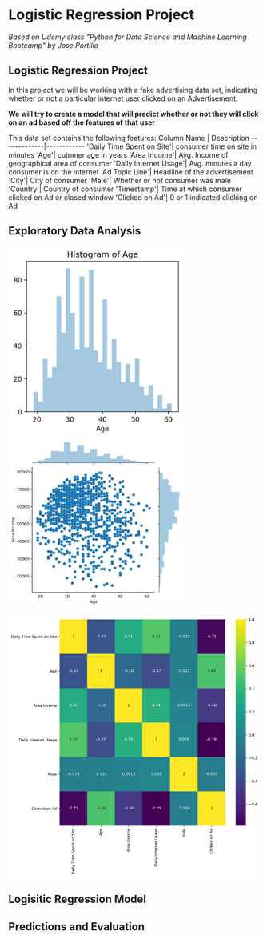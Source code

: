 # Logistic Regression Project
*Based on Udemy class "Python for Data Science and Machine Learning Bootcamp" by Jose Portilla*

## Logistic Regression Project ##
In this project we will be working with a fake advertising data set, indicating whether or not a particular internet user clicked on an Advertisement. 

__We will try to create a model that will predict whether or not they will click on an ad based off the features of that user__

This data set contains the following features:
Column Name | Description
-------------|------------
'Daily Time Spent on Site'| consumer time on site in minutes
'Age'| cutomer age in years
'Area Income'| Avg. Income of geographical area of consumer
'Daily Internet Usage'| Avg. minutes a day consumer is on the internet
'Ad Topic Line'| Headline of the advertisement
'City'| City of consumer
'Male'| Whether or not consumer was male
'Country'| Country of consumer
'Timestamp'| Time at which consumer clicked on Ad or closed window
'Clicked on Ad'| 0 or 1 indicated clicking on Ad

## Exploratory Data Analysis ## 

<img src="https://github.com/nasriv/Udemy_LogisiticRegression/blob/master/AgeHist.jpg" width="350"> <img src="https://github.com/nasriv/Udemy_LogisiticRegression/blob/master/Joint_AgeAreaIncome.jpg" width="350"> 

<img src="https://github.com/nasriv/Udemy_LogisiticRegression/blob/master/heatmap.jpg" width="700">

## Logisitic Regression Model ## 
## Predictions and Evaluation ##

